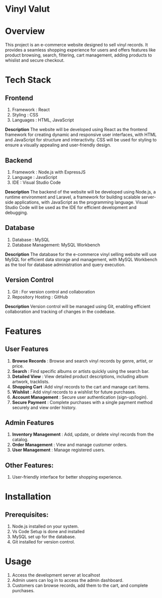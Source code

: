 # Vinyl Valut

# Overview

This project is an e-commerce website designed to sell vinyl records. It provides a seamless shopping experience for users and offers features like product browsing, search, filtering, cart management, adding products to whislist and secure checkout.

# Tech Stack

## Frontend
1. Framework  : React
2. Styling    : CSS 
3. Languages  : HTML, JavaScript

**Description**
The website will be developed using React as the frontend framework for creating dynamic and responsive user interfaces, with HTML and JavaScript for structure and interactivity. CSS will be used for styling to ensure a visually appealing and user-friendly design.

## Backend

1. Framework : Node.js with ExpressJS
2. Language  : JavaScript
3. IDE       : Visual Studio Code

**Description**
The backend of the website will be developed using Node.js, a runtime environment and Laravel, a framework for building scalable server-side applications, with JavaScript as the programming language. Visual Studio Code will be used as the IDE for efficient development and debugging.

## Database

1. Database           : MySQL
2. Database Management: MySQL Workbench

**Description**
The database for the e-commerce vinyl selling website will use MySQL for efficient data storage and management, with MySQL Workbench as the tool for database administration and query execution.

## Version Control

1. Git                : For version control and collaboration
2. Repository Hosting : GitHub

**Description**
Version control will be managed using Git, enabling efficient collaboration and tracking of changes in the codebase.

# Features

## User Features

1. **Browse Records** :  Browse and search vinyl records by genre, artist, or price.
2. **Search** : Find specific albums or artists quickly using the search bar.
3. **Detailed View** : View detailed product descriptions, including album artwork, tracklists.
3. **Shopping Cart** :Add vinyl records to the cart and manage cart items.
4. **Wishlist** : Add vinyl records to a wishlist for future purchases.
5. **Account Management** : Secure user authentication (sign-up/login).
6. **Secure Payment** : Complete purchases with a single payment method securely and view order history.

## Admin Features

1. **Inventory Management** : Add, update, or delete vinyl records from the catalog.
2. **Order Management** : View and manage customer orders.
3. **User Management** : Manage registered users.

## Other Features:

1. User-friendly interface for better shopping experience.

# Installation

## Prerequisites:

1. Node.js installed on your system.
2. Vs Code Setup is done and installed
3. MySQL set up for the database.
4. Git installed for version control.

# Usage

1. Access the development server at localhost
2. Admin users can log in to access the admin dashboard.
3. Customers can browse records, add them to the cart, and complete purchases.
